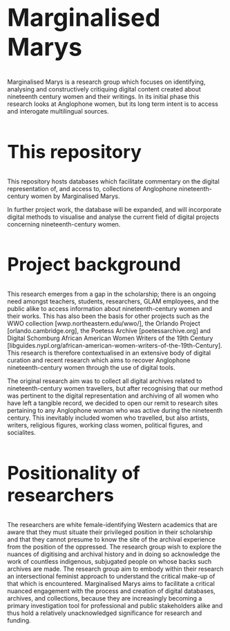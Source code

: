 <h1 style="font-size:4em;">Marginalised Marys</h1>

Marginalised Marys is a research group which focuses on identifying, analysing and constructively critiquing digital content created about nineteenth century women and their writings. In its initial phase this research looks at Anglophone women, but its long term intent is to access and interogate multilingual sources. 

<h2 style="font-size:3em;">This repository</h2>

This repository hosts databases which facilitate commentary on the digital representation of, and access to, collections of Anglophone nineteenth-century women by Marginalised Marys. 

In further project work, the database will be expanded, and will incorporate digital methods to visualise and analyse the current field of digital projects concerning nineteenth-century women. 

<h2 style="font-size:3em;">Project background</h2>

This research emerges from a gap in the scholarship; there is an ongoing need amongst teachers, students, researchers, GLAM employees, and the public alike to access information about nineteenth-century women and their works. This has also been the basis for other projects such as the WWO collection [wwp.northeastern.edu/wwo/], the Orlando Project [orlando.cambridge.org], the Poetess Archive [poetessarchive.org] and Digital Schomburg African American Women Writers of the 19th Century [libguides.nypl.org/african-american-women-writers-of-the-19th-Century]. This research is therefore contextualised in an extensive body of digital curation and recent research which aims to recover Anglophone nineteenth-century women through the use of digital tools.

The original research aim was to collect all digital archives related to nineteenth-century women travellers, but after recognising that our method was pertinent to the digital representation and archiving of all women who have left a tangible record, we decided to open our remit to research sites pertaining to any Anglophone woman who was active during the nineteenth century. This inevitably included women who travelled, but also artists, writers, religious figures, working class women, political figures, and socialites.

<h2 style="font-size:3em;">Positionality of researchers</h2>

The researchers are white female-identifying Western academics that are aware that they must situate their privileged position in their scholarship and that they cannot presume to know the site of the archival experience from the position of the oppressed. The research group wish to explore the nuances of digitising and archival history and in doing so acknowledge the work of countless indigenous, subjugated people on whose backs such archives are made. The research group aim to embody within their research an intersectional feminist approach to understand the critical make-up of that which is encountered. Marginalised Marys aims to facilitate a critical nuanced engagement with the process and creation of digital databases, archives, and collections, because they are increasingly becoming a primary investigation tool for professional and public stakeholders alike and thus hold a relatively unacknowledged significance for research and funding.


